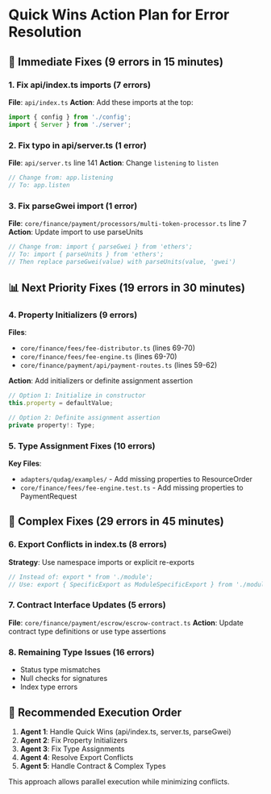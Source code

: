 # Quick Wins Action Plan for Error Resolution

## 🎯 Immediate Fixes (9 errors in 15 minutes)

### 1. Fix api/index.ts imports (7 errors)
**File**: `api/index.ts`
**Action**: Add these imports at the top:
```typescript
import { config } from './config';
import { Server } from './server';
```

### 2. Fix typo in api/server.ts (1 error)
**File**: `api/server.ts` line 141
**Action**: Change `listening` to `listen`
```typescript
// Change from: app.listening
// To: app.listen
```

### 3. Fix parseGwei import (1 error)
**File**: `core/finance/payment/processors/multi-token-processor.ts` line 7
**Action**: Update import to use parseUnits
```typescript
// Change from: import { parseGwei } from 'ethers';
// To: import { parseUnits } from 'ethers';
// Then replace parseGwei(value) with parseUnits(value, 'gwei')
```

## 📊 Next Priority Fixes (19 errors in 30 minutes)

### 4. Property Initializers (9 errors)
**Files**:
- `core/finance/fees/fee-distributor.ts` (lines 69-70)
- `core/finance/fees/fee-engine.ts` (lines 69-70)
- `core/finance/payment/api/payment-routes.ts` (lines 59-62)

**Action**: Add initializers or definite assignment assertion
```typescript
// Option 1: Initialize in constructor
this.property = defaultValue;

// Option 2: Definite assignment assertion
private property!: Type;
```

### 5. Type Assignment Fixes (10 errors)
**Key Files**:
- `adapters/qudag/examples/` - Add missing properties to ResourceOrder
- `core/finance/fees/fee-engine.test.ts` - Add missing properties to PaymentRequest

## 🔧 Complex Fixes (29 errors in 45 minutes)

### 6. Export Conflicts in index.ts (8 errors)
**Strategy**: Use namespace imports or explicit re-exports
```typescript
// Instead of: export * from './module';
// Use: export { SpecificExport as ModuleSpecificExport } from './module';
```

### 7. Contract Interface Updates (5 errors)
**File**: `core/finance/payment/escrow/escrow-contract.ts`
**Action**: Update contract type definitions or use type assertions

### 8. Remaining Type Issues (16 errors)
- Status type mismatches
- Null checks for signatures
- Index type errors

## 🚀 Recommended Execution Order

1. **Agent 1**: Handle Quick Wins (api/index.ts, server.ts, parseGwei)
2. **Agent 2**: Fix Property Initializers
3. **Agent 3**: Fix Type Assignments
4. **Agent 4**: Resolve Export Conflicts
5. **Agent 5**: Handle Contract & Complex Types

This approach allows parallel execution while minimizing conflicts.